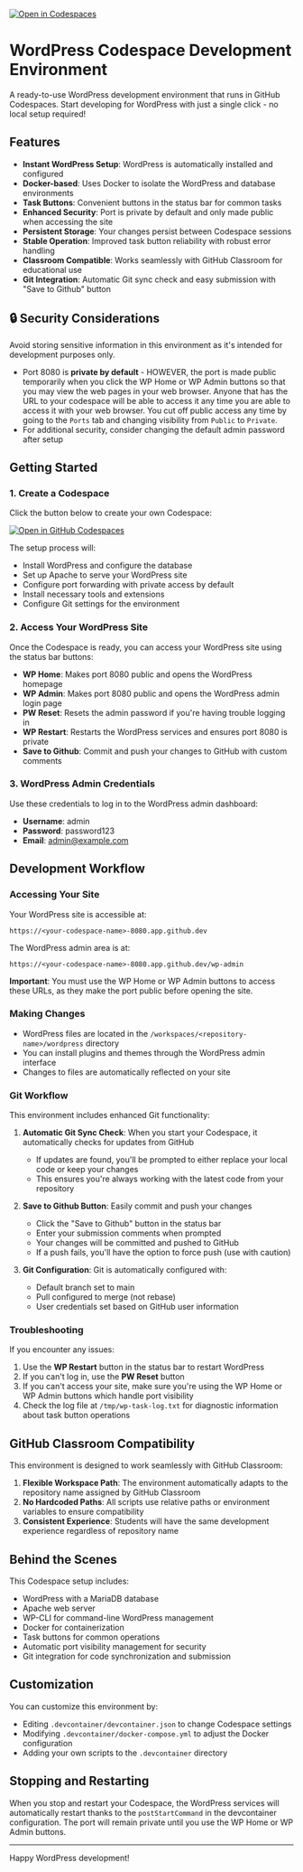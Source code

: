 [![Open in Codespaces](https://classroom.github.com/assets/launch-codespace-2972f46106e565e64193e422d61a12cf1da4916b45550586e14ef0a7c637dd04.svg)](https://classroom.github.com/open-in-codespaces?assignment_repo_id=18593157)
# WordPress Codespace Development Environment

A ready-to-use WordPress development environment that runs in GitHub Codespaces. Start developing for WordPress with just a single click - no local setup required!

## Features

- **Instant WordPress Setup**: WordPress is automatically installed and configured
- **Docker-based**: Uses Docker to isolate the WordPress and database environments
- **Task Buttons**: Convenient buttons in the status bar for common tasks
- **Enhanced Security**: Port is private by default and only made public when accessing the site
- **Persistent Storage**: Your changes persist between Codespace sessions
- **Stable Operation**: Improved task button reliability with robust error handling
- **Classroom Compatible**: Works seamlessly with GitHub Classroom for educational use
- **Git Integration**: Automatic Git sync check and easy submission with "Save to Github" button

## 🔒 Security Considerations

Avoid storing sensitive information in this environment as it's intended for development purposes only.

- Port 8080 is **private by default** - HOWEVER, the port is made public temporarily when you click the WP Home or WP Admin buttons so that you may view the web pages in your web browser. Anyone that has the URL to your codespace will be able to access it any time you are able to access it with your web browser. You cut off public access any time by going to the `Ports` tab and changing visibility from `Public` to `Private`.
- For additional security, consider changing the default admin password after setup



## Getting Started

### 1. Create a Codespace

Click the button below to create your own Codespace:

[![Open in GitHub Codespaces](https://github.com/codespaces/badge.svg)](https://github.com/codespaces/new?hide_repo_select=true&ref=main&repo=586814971&devcontainer_path=.devcontainer%2Fdevcontainer.json&location=WestEurope)

The setup process will:
- Install WordPress and configure the database
- Set up Apache to serve your WordPress site
- Configure port forwarding with private access by default
- Install necessary tools and extensions
- Configure Git settings for the environment

### 2. Access Your WordPress Site

Once the Codespace is ready, you can access your WordPress site using the status bar buttons:

- **WP Home**: Makes port 8080 public and opens the WordPress homepage
- **WP Admin**: Makes port 8080 public and opens the WordPress admin login page
- **PW Reset**: Resets the admin password if you're having trouble logging in
- **WP Restart**: Restarts the WordPress services and ensures port 8080 is private
- **Save to Github**: Commit and push your changes to GitHub with custom comments

### 3. WordPress Admin Credentials

Use these credentials to log in to the WordPress admin dashboard:

- **Username**: admin
- **Password**: password123
- **Email**: admin@example.com

## Development Workflow

### Accessing Your Site

Your WordPress site is accessible at:
```
https://<your-codespace-name>-8080.app.github.dev
```

The WordPress admin area is at:
```
https://<your-codespace-name>-8080.app.github.dev/wp-admin
```

**Important**: You must use the WP Home or WP Admin buttons to access these URLs, as they make the port public before opening the site.

### Making Changes

- WordPress files are located in the `/workspaces/<repository-name>/wordpress` directory
- You can install plugins and themes through the WordPress admin interface
- Changes to files are automatically reflected on your site

### Git Workflow

This environment includes enhanced Git functionality:

1. **Automatic Git Sync Check**: When you start your Codespace, it automatically checks for updates from GitHub
   - If updates are found, you'll be prompted to either replace your local code or keep your changes
   - This ensures you're always working with the latest code from your repository

2. **Save to Github Button**: Easily commit and push your changes
   - Click the "Save to Github" button in the status bar
   - Enter your submission comments when prompted
   - Your changes will be committed and pushed to GitHub
   - If a push fails, you'll have the option to force push (use with caution)

3. **Git Configuration**: Git is automatically configured with:
   - Default branch set to main
   - Pull configured to merge (not rebase)
   - User credentials set based on GitHub user information

### Troubleshooting

If you encounter any issues:

1. Use the **WP Restart** button in the status bar to restart WordPress
2. If you can't log in, use the **PW Reset** button
3. If you can't access your site, make sure you're using the WP Home or WP Admin buttons which handle port visibility
4. Check the log file at `/tmp/wp-task-log.txt` for diagnostic information about task button operations

## GitHub Classroom Compatibility

This environment is designed to work seamlessly with GitHub Classroom:

1. **Flexible Workspace Path**: The environment automatically adapts to the repository name assigned by GitHub Classroom
2. **No Hardcoded Paths**: All scripts use relative paths or environment variables to ensure compatibility
3. **Consistent Experience**: Students will have the same development experience regardless of repository name

## Behind the Scenes

This Codespace setup includes:

- WordPress with a MariaDB database
- Apache web server
- WP-CLI for command-line WordPress management
- Docker for containerization
- Task buttons for common operations
- Automatic port visibility management for security
- Git integration for code synchronization and submission

## Customization

You can customize this environment by:

- Editing `.devcontainer/devcontainer.json` to change Codespace settings
- Modifying `.devcontainer/docker-compose.yml` to adjust the Docker configuration
- Adding your own scripts to the `.devcontainer` directory

## Stopping and Restarting

When you stop and restart your Codespace, the WordPress services will automatically restart thanks to the `postStartCommand` in the devcontainer configuration. The port will remain private until you use the WP Home or WP Admin buttons.

---

Happy WordPress development!
